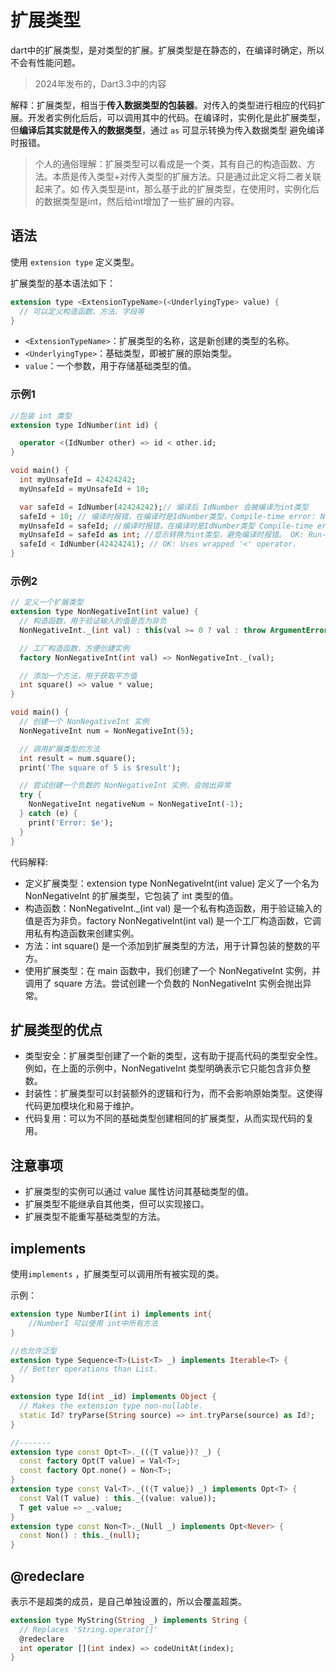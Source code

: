 # 扩展类型

dart中的扩展类型，是对类型的扩展。扩展类型是在静态的，在编译时确定，所以不会有性能问题。
> 2024年发布的，Dart3.3中的内容

解释：扩展类型，相当于**传入数据类型的包装器**。对传入的类型进行相应的代码扩展。开发者实例化后后，可以调用其中的代码。在编译时，实例化是此扩展类型，但**编译后其实就是传入的数据类型**，通过 `as` 可显示转换为传入数据类型 避免编译时报错。
>个人的通俗理解：扩展类型可以看成是一个类，其有自己的构造函数、方法。本质是传入类型+对传入类型的扩展方法。只是通过此定义将二者关联起来了。如 传入类型是int，那么基于此的扩展类型，在使用时，实例化后的数据类型是int，然后给int增加了一些扩展的内容。

## 语法

使用 `extension type` 定义类型。

扩展类型的基本语法如下：

```dart
extension type <ExtensionTypeName>(<UnderlyingType> value) {
  // 可以定义构造函数、方法、字段等
}
```

- `<ExtensionTypeName>`：扩展类型的名称，这是新创建的类型的名称。
- `<UnderlyingType>`：基础类型，即被扩展的原始类型。
- `value`：一个参数，用于存储基础类型的值。

### 示例1

```dart
//包装 int 类型
extension type IdNumber(int id) {

  operator <(IdNumber other) => id < other.id;
}

void main() {
  int myUnsafeId = 42424242;
  myUnsafeId = myUnsafeId + 10; 

  var safeId = IdNumber(42424242);// 编译后 IdNumber 会被编译为int类型
  safeId + 10; // 编译时报错，在编译时是IdNumber类型，Compile-time error: No '+' operator.
  myUnsafeId = safeId; //编译时报错，在编译时是IdNumber类型 Compile-time error: Wrong type.
  myUnsafeId = safeId as int; //显示转换为int类型，避免编译时报错。 OK: Run-time cast to representation type.
  safeId < IdNumber(42424241); // OK: Uses wrapped '<' operator.
}
```

### 示例2

```dart
// 定义一个扩展类型
extension type NonNegativeInt(int value) {
  // 构造函数，用于验证输入的值是否为非负
  NonNegativeInt._(int val) : this(val >= 0 ? val : throw ArgumentError('Value must be non-negative'));

  // 工厂构造函数，方便创建实例
  factory NonNegativeInt(int val) => NonNegativeInt._(val);

  // 添加一个方法，用于获取平方值
  int square() => value * value;
}

void main() {
  // 创建一个 NonNegativeInt 实例
  NonNegativeInt num = NonNegativeInt(5);

  // 调用扩展类型的方法
  int result = num.square();
  print('The square of 5 is $result');

  // 尝试创建一个负数的 NonNegativeInt 实例，会抛出异常
  try {
    NonNegativeInt negativeNum = NonNegativeInt(-1);
  } catch (e) {
    print('Error: $e');
  }
}
```

代码解释:

- 定义扩展类型：extension type NonNegativeInt(int value) 定义了一个名为 NonNegativeInt 的扩展类型，它包装了 int 类型的值。
- 构造函数：NonNegativeInt._(int val) 是一个私有构造函数，用于验证输入的值是否为非负。factory NonNegativeInt(int val) 是一个工厂构造函数，它调用私有构造函数来创建实例。
- 方法：int square() 是一个添加到扩展类型的方法，用于计算包装的整数的平方。
- 使用扩展类型：在 main 函数中，我们创建了一个 NonNegativeInt 实例，并调用了 square 方法。尝试创建一个负数的 NonNegativeInt 实例会抛出异常。

## 扩展类型的优点

- 类型安全：扩展类型创建了一个新的类型，这有助于提高代码的类型安全性。例如，在上面的示例中，NonNegativeInt 类型明确表示它只能包含非负整数。
- 封装性：扩展类型可以封装额外的逻辑和行为，而不会影响原始类型。这使得代码更加模块化和易于维护。
- 代码复用：可以为不同的基础类型创建相同的扩展类型，从而实现代码的复用。

## 注意事项

- 扩展类型的实例可以通过 value 属性访问其基础类型的值。
- 扩展类型不能继承自其他类，但可以实现接口。
- 扩展类型不能重写基础类型的方法。

## implements

使用`implements` ，扩展类型可以调用所有被实现的类。

示例：

```dart
extension type NumberI(int i) implements int{
    //NumberI 可以使用 int中所有方法
}

//也允许泛型
extension type Sequence<T>(List<T> _) implements Iterable<T> {
  // Better operations than List.
}

extension type Id(int _id) implements Object {
  // Makes the extension type non-nullable.
  static Id? tryParse(String source) => int.tryParse(source) as Id?;
}

//-------
extension type const Opt<T>._(({T value})? _) { 
  const factory Opt(T value) = Val<T>;
  const factory Opt.none() = Non<T>;
}
extension type const Val<T>._(({T value}) _) implements Opt<T> { 
  const Val(T value) : this._((value: value));
  T get value => _.value;
}
extension type const Non<T>._(Null _) implements Opt<Never> {
  const Non() : this._(null);
}
```

## @redeclare

表示不是超类的成员，是自己单独设置的，所以会覆盖超类。

```dart
extension type MyString(String _) implements String {
  // Replaces 'String.operator[]'
  @redeclare
  int operator [](int index) => codeUnitAt(index);
}
```

